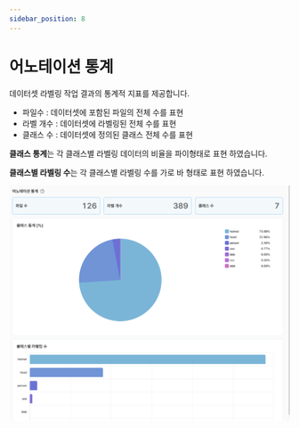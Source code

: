 ```yaml
---
sidebar_position: 8
---
```


# 어노테이션 통계

데이터셋 라벨링 작업 결과의 통계적 지표를 제공합니다.

- 파일수 : 데이터셋에 포함된 파일의 전체 수를 표현
- 라벨 개수 : 데이터셋에 라벨링된 전체 수를 표현
- 클래스 수 : 데이터셋에 정의된 클래스 전체 수를 표현

**클래스 통계**는 각 클래스별 라벨링 데이터의 비율을 파이형태로 표현 하였습니다.

**클래스별 라벨링 수**는 각 클래스별 라벨링 수를 가로 바 형태로 표현 하였습니다.


![](./img/dataset_statistics.png)